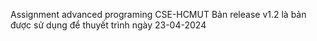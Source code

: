Assignment advanced programing CSE-HCMUT
Bản release v1.2 là bản được sử dụng để thuyết trình ngày 23-04-2024
